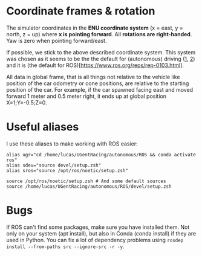 # Coordinate frames & rotation

The simulator coordinates in the **ENU coordinate system** (x = east, y = north, z = up) where **x is pointing forward**.
All **rotations are right-handed**. Yaw is zero when pointing forward/east.

If possible, we stick to the above described coordinate system.
This system was chosen as it seems to be the the default for (autonomous) driving ([1](https://en.wikipedia.org/wiki/Axes_conventions), [2](https://www.mathworks.com/help/driving/ug/coordinate-systems.html)) and it is (the default for ROS)[https://www.ros.org/reps/rep-0103.html].

All data in global frame, that is all things not relative to the vehicle like position of the car odometry or cone positions, are relative to the starting position of the car.
For example, if the car spawned facing east and moved forward 1 meter and 0.5 meter right, it ends up at global position X=1;Y=-0.5;Z=0.

# Useful aliases
I use these aliases to make working with ROS easier:

```
alias ugr="cd /home/lucas/UGentRacing/autonomous/ROS && conda activate ros"
alias sdev="source devel/setup.zsh"
alias sros="source /opt/ros/noetic/setup.zsh"

source /opt/ros/noetic/setup.zsh # And some default sources
source /home/lucas/UGentRacing/autonomous/ROS/devel/setup.zsh
```

# Bugs
If ROS can't find some packages, make sure you have installed them. Not only on your system (apt install), but also in Conda (conda install) if they are used in Python. You can fix a lot of dependency problems using `rosdep install --from-paths src --ignore-src -r -y`.
